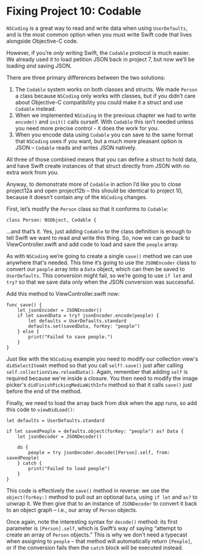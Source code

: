 # Fixing Project 10: Codable

<!-- YOUTUBE: Jr6YcWlGHvg -->

`NSCoding` is a great way to read and write data when using `UserDefaults`, and is the most common option when you must write Swift code that lives alongside Objective-C code.

However, if you’re *only* writing Swift, the `Codable` protocol is much easier. We already used it to load petition JSON back in project 7, but now we’ll be loading *and* saving JSON.

There are three primary differences between the two solutions:

1. The `Codable` system works on both classes and structs. We made `Person` a class because `NSCoding` only works with classes, but if you didn’t care about Objective-C compatibility you could make it a struct and use `Codable` instead.
2. When we implemented `NSCoding` in the previous chapter we had to write `encode()` and `init()` calls ourself. With `Codable` this isn’t needed unless you need more precise control - it does the work for you.
3. When you encode data using `Codable` you can save to the same format that `NSCoding` uses if you want, but a much more pleasant option is JSON – `Codable` reads and writes JSON natively.

All three of those combined means that you can define a struct to hold data, and have Swift create instances of that struct directly from JSON with no extra work from you.

Anyway, to demonstrate more of `Codable` in action I’d like you to close project12a and open project12b – this should be identical to project 10, because it doesn’t contain any of the `NSCoding` changes.

First, let’s modify the `Person` class so that it conforms to `Codable`:

    class Person: NSObject, Codable {

…and that’s it. Yes, just adding `Codable` to the class definition is enough to tell Swift we want to read and write this thing. So, now we can go back to ViewController.swift and add code to load and save the `people` array.

As with `NSCoding` we’re going to create a single `save()` method we can use anywhere that's needed. This time it’s going to use the `JSONEncoder` class to convert our `people` array into a `Data` object, which can then be saved to `UserDefaults`. This conversion might fail, so we’re going to use `if let` and `try?` so that we save data only when the JSON conversion was successful.

Add this method to ViewController.swift now:

    func save() {
        let jsonEncoder = JSONEncoder()
        if let savedData = try? jsonEncoder.encode(people) {
            let defaults = UserDefaults.standard
            defaults.set(savedData, forKey: "people")
        } else {
            print("Failed to save people.")
        }
    }

Just like with the `NSCoding` example you need to modify our collection view's `didSelectItemAt` method so that you call `self?.save()` just after calling `self.collectionView.reloadData()`. Again, remember that adding `self` is required because we're inside a closure. You then need to modify the image picker's `didFinishPickingMediaWithInfo` method so that it calls `save()` just before the end of the method.

Finally, we need to load the array back from disk when the app runs, so add this code to `viewDidLoad()`:

    let defaults = UserDefaults.standard
    
    if let savedPeople = defaults.object(forKey: "people") as? Data {
        let jsonDecoder = JSONDecoder()

        do {
            people = try jsonDecoder.decode([Person].self, from: savedPeople)
        } catch {
            print("Failed to load people")
        }
    }

This code is effectively the `save()` method in reverse: we use the `object(forKey:)` method to pull out an optional `Data`, using `if let` and `as?` to unwrap it. We then give that to an instance of `JSONDecoder` to convert it back to an object graph – i.e., our array of `Person` objects.

Once again, note the interesting syntax for `decode()` method: its first parameter is `[Person].self`, which is Swift’s way of saying “attempt to create an array of `Person` objects.” This is why we don’t need a typecast when assigning to `people` – that method will automatically return `[People]`, or if the conversion fails then the `catch` block will be executed instead.
